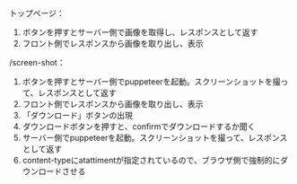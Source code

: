 トップページ：
1. ボタンを押すとサーバー側で画像を取得し、レスポンスとして返す
2. フロント側でレスポンスから画像を取り出し、表示

/screen-shot：
1. ボタンを押すとサーバー側でpuppeteerを起動。スクリーンショットを撮って、レスポンスとして返す
2. フロント側でレスポンスから画像を取り出し、表示
3. 「ダウンロード」ボタンの出現
4. ダウンロードボタンを押すと、confirmでダウンロードするか聞く
5. サーバー側でpuppeteerを起動。スクリーンショットを撮って、レスポンスとして返す
6. content-typeにatattimentが指定されているので、ブラウザ側で強制的にダウンロードさせる
